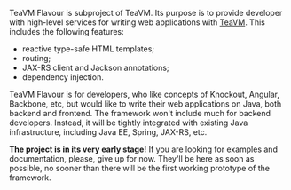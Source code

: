 TeaVM Flavour is subproject of TeaVM.
Its purpose is to provide developer with high-level services for writing web applications with [TeaVM](http://teavm.org/).
This includes the following features:

* reactive type-safe HTML templates;
* routing;
* JAX-RS client and Jackson annotations;
* dependency injection.

TeaVM Flavour is for developers, who like concepts of Knockout, Angular, Backbone, etc, but would like to write their web applications on Java, both backend and frontend.
The framework won't include much for backend developers.
Instead, it will be tightly integrated with existing Java infrastructure, including Java EE, Spring, JAX-RS, etc.

**The project is in its very early stage!**
If you are looking for examples and documentation, please, give up for now.
They'll be here as soon as possible, no sooner than there will be the first working prototype of the framework.
